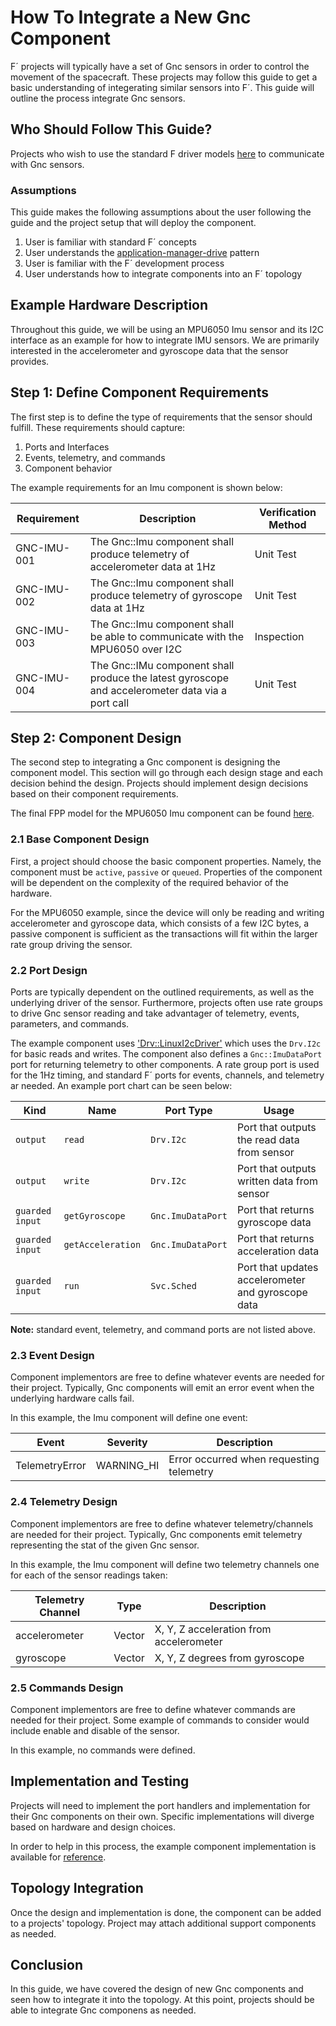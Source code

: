 # How To Integrate a New Gnc Component

F´ projects will typically have a set of Gnc sensors in order to control the movement of the spacecraft. These projects may
follow this guide to get a basic understanding of integerating similar sensors into F´. This guide will outline the process
integrate Gnc sensors. 

## Who Should Follow This Guide? 

Projects who wish to use the standard F driver models [here](https://github.com/nasa/fprime/tree/0ae2321bb552174ce607075b1283029d6d75a6d6/Drv)
to communicate with Gnc sensors.

### Assumptions

This guide makes the following assumptions about the user following the guide and the project setup that will deploy the
component.

1. User is familiar with standard F´ concepts
2. User understands the [application-manager-drive](https://nasa.github.io/fprime/UsersGuide/best/app-man-drv.html) pattern
3. User is familiar with the F´ development process
4. User understands how to integrate components into an F´ topology

## Example Hardware Description 

Throughout this guide, we will be using  an MPU6050 Imu sensor and its I2C interface as an example for how to integrate IMU sensors.
We are primarily interested in the accelerometer and gyroscope data that the sensor provides.

## Step 1: Define Component Requirements

The first step is to define the type of requirements that the sensor should fulfill. These requirements should 
capture: 

1. Ports and Interfaces
2. Events, telemetry, and commands
3. Component behavior

The example requirements for an Imu component is shown below: 

| Requirement | Description                                                                                      | Verification Method |
|-------------|--------------------------------------------------------------------------------------------------|---------------------|
| GNC-IMU-001 | The Gnc::Imu component shall produce telemetry of accelerometer data at 1Hz                      | Unit Test           |
| GNC-IMU-002 | The Gnc::Imu component shall produce telemetry of gyroscope data at 1Hz                          | Unit Test           |
| GNC-IMU-003 | The Gnc::Imu component shall be able to communicate with the MPU6050 over I2C                    | Inspection          |
| GNC-IMU-004 | The Gnc::IMu component shall produce the latest gyroscope and accelerometer data via a port call | Unit Test           |

## Step 2: Component Design 

The second step to integrating a Gnc component is designing the component model. This section will go through each design stage
and each decision behind the design. Projects should implement design decisions based on their component requirements. 

The final FPP model for the MPU6050 Imu component can be found [here](https://github.com/fprime-community/fprime-system-reference/blob/devel/SystemReference/Gnc/Imu/Imu.fpp).

### 2.1 Base Component Design 

First, a project should choose the basic component properties. Namely, the component must be `active`, `passive` or
`queued`. Properties of the component will be dependent on the complexity of the required behavior of the hardware. 

For the MPU6050 example, since the device will only be reading and writing accelerometer and gyroscope data, which
consists of a few I2C bytes, a passive component is sufficient as the transactions will fit within the larger rate
group driving the sensor.

### 2.2 Port Design 

Ports are typically dependent on the outlined requirements, as well as the underlying driver of the sensor. 
Furthermore, projects often use rate groups to drive Gnc sensor reading and take advantager of telemetry, events,
parameters, and commands.

The example component uses ['Drv::LinuxI2cDriver'](https://github.com/nasa/fprime/tree/master/Drv/LinuxI2cDriver)
which uses the `Drv.I2c` for basic reads and writes. The component also defines a `Gnc::ImuDataPort` port for
returning telemetry to other components. A rate group port is used for the 1Hz timing, and standard F´ ports
for events, channels, and telemetry ar needed. An example port chart can be seen below: 

| Kind            | Name              | Port Type         | Usage                                              |
|-----------------|-------------------|-------------------|----------------------------------------------------|
| `output`        | `read`            | `Drv.I2c`         | Port that outputs the read data from sensor        |
| `output`        | `write`           | `Drv.I2c`         | Port that outputs written data from sensor         |
| `guarded input` | `getGyroscope`    | `Gnc.ImuDataPort` | Port that returns gyroscope data                   |
| `guarded input` | `getAcceleration` | `Gnc.ImuDataPort` | Port that returns acceleration data                |
| `guarded input` | `run`             | `Svc.Sched`       | Port that updates accelerometer and gyroscope data |
**Note:** standard event, telemetry, and command ports are not listed above.

### 2.3 Event Design 

Component implementors are free to define whatever events are needed for their project. Typically, Gnc components will 
emit an error event when the underlying hardware calls fail.

In this example, the Imu component will define one event:

| Event          | Severity   | Description                              |
|----------------|------------|------------------------------------------|
| TelemetryError | WARNING_HI | Error occurred when requesting telemetry |

### 2.4 Telemetry Design

Component implementors are free to define whatever telemetry/channels are needed for their project. Typically, Gnc
components emit telemetry representing the stat of the given Gnc sensor.

In this example, the Imu component will define two telemetry channels one for each of the sensor readings taken:

| Telemetry Channel | Type   | Description                             |
|-------------------|--------|-----------------------------------------|
| accelerometer     | Vector | X, Y, Z acceleration from accelerometer |
| gyroscope         | Vector | X, Y, Z degrees from gyroscope          |

### 2.5 Commands Design

Component implementors are free to define whatever commands are needed for their project. Some example of commands to consider 
would include enable and disable of the sensor.

In this example, no commands were defined.

## Implementation and Testing

Projects will need to implement the port handlers and implementation for their Gnc components on their own.
Specific implementations will diverge based on hardware and design choices.

In order to help in this process, the example component implementation is available for [reference](https://github.com/fprime-community/fprime-system-reference/blob/devel/SystemReference/Gnc/Imu/Imu.cpp).

## Topology Integration

Once the design and implementation is done, the component can be added to a projects' topology. 
Project may attach additional support components as needed.

## Conclusion

In this guide, we have covered the design of new Gnc components and seen how to integrate it into the
topology. At this point, projects should be able to integrate Gnc componens as needed.
